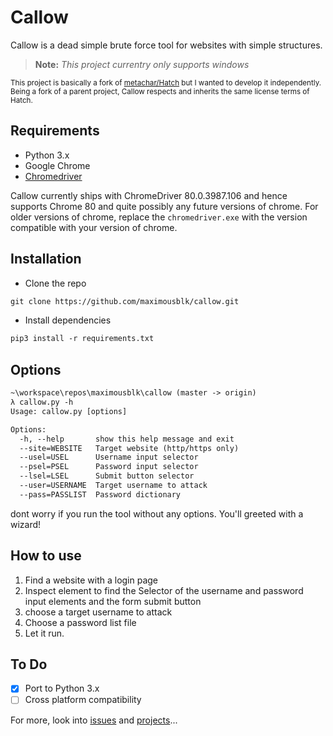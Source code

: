# Callow

Callow is a dead simple brute force tool for websites with simple structures.

> **Note:** *This project currentry only supports windows*

<sup>This project is basically a fork of [metachar/Hatch](https://github.com/metachar/Hatch) but I wanted to develop it independently. Being a fork of a parent project, Callow respects and inherits the same license terms of Hatch.</sup>

## Requirements

- Python 3.x
- Google Chrome
- [Chromedriver](http://chromedriver.chromium.org/)

Callow currently ships with ChromeDriver 80.0.3987.106 and hence supports Chrome 80 and quite possibly any future versions of chrome. For older versions of chrome, replace the `chromedriver.exe` with the version compatible with your version of chrome.

## Installation

- Clone the repo

```txt
git clone https://github.com/maximousblk/callow.git
```

- Install dependencies

```txt
pip3 install -r requirements.txt
```

## Options

```txt
~\workspace\repos\maximousblk\callow (master -> origin)
λ callow.py -h
Usage: callow.py [options]

Options:
  -h, --help       show this help message and exit
  --site=WEBSITE   Target website (http/https only)
  --usel=USEL      Username input selector
  --psel=PSEL      Password input selector
  --lsel=LSEL      Submit button selector
  --user=USERNAME  Target username to attack
  --pass=PASSLIST  Password dictionary
```

dont worry if you run the tool without any options. You'll greeted with a wizard!

## How to use

1. Find a website with a login page
2. Inspect element to find the Selector of the username and password input elements and the form submit button
3. choose a target username to attack
4. Choose a password list file
5. Let it run.

## To Do

- [x] Port to Python 3.x
- [ ] Cross platform compatibility

For more, look into [issues](/issues/) and [projects](/projects/)...
